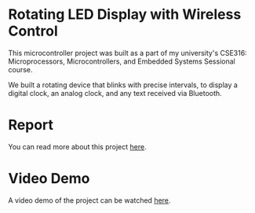 # Rotating LED Display with Wireless Control
This microcontroller project was built as a part of my university's CSE316: Microprocessors, Microcontrollers, and Embedded Systems Sessional course. 

We built a rotating device that blinks with precise intervals, to display a digital clock, an analog clock, and any text received via Bluetooth.

# Report
You can read more about this project [here](https://github.com/salkhon/Rotating-LED-Display-with-Wireless-Control/blob/master/CSE316_Report.pdf).

# Video Demo
A video demo of the project can be watched [here](https://youtu.be/3YQeCUu519Q).
